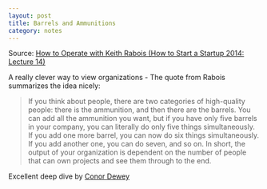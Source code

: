 ```yaml
---
layout: post
title: Barrels and Ammunitions
category: notes
---
```


Source: [How to Operate with Keith Rabois (How to Start a Startup 2014: Lecture 14)](https://www.youtube.com/watch?v=w19IBxDu2Y4)

A really clever way to view organizations - The quote from Rabois summarizes the idea nicely:

<blockquote>If you think about people, there are two categories of high-quality people: there is the ammunition, and then there are the barrels. You can add all the ammunition you want, but if you have only five barrels in your company, you can literally do only five things simultaneously. If you add one more barrel, you can now do six things simultaneously. If you add another one, you can do seven, and so on.
In short, the output of your organization is dependent on the number of people that can own projects and see them through to the end.</blockquote>

Excellent deep dive by [Conor Dewey](https://www.conordewey.com/blog/barrels-and-ammunition/)
